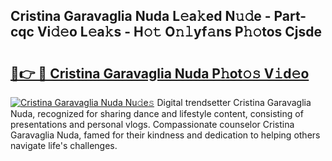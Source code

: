 ## Cristina Garavaglia Nuda L𝚎a𝚔ed N𝚞𝚍e - Part-cqc Vi𝚍𝚎o L𝚎a𝚔s - H𝚘𝚝 O𝚗𝚕yf𝚊ns P𝚑𝚘tos Cjsde

# <h2><a href="http://kf0c654.oniu.top/?m=Cristina+Garavaglia+Nuda">🔗👉 🔴 Cristina Garavaglia Nuda P𝚑ot𝚘𝚜 V𝚒d𝚎o</a></h2>

[![Cristina Garavaglia Nuda Nu𝚍e𝚜](https://i.imgur.com/0qMVB7G.gif)](http://kf0c654.oniu.top/?m=Cristina+Garavaglia+Nuda)
Digital trendsetter Cristina Garavaglia Nuda, recognized for sharing dance and lifestyle content, consisting of presentations and personal vlogs. Compassionate counselor Cristina Garavaglia Nuda, famed for their kindness and dedication to helping others navigate life's challenges.  
